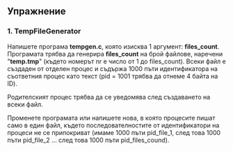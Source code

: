 ## Упражнение

### 1. TempFileGenerator

Напишете програма **tempgen.c**, която изисква 1 аргумент: **files_count**. Програмата трябва да генерира **files_count** на брой файлове, наречени "**temp<nr>.tmp**" (където номерът nr е число от 1 до files_count). Всеки файл е създаден от отделен процес и съдържа 1000 пъти идентификатора на съответния процес като текст (pid = 1001 трябва да отнеме 4 байта на ID).

Родителският процес трябва да се уведомява след създаването на всеки файл.

Променете програмата или напишете нова, в която процесите пишат само в един файл, където последователностите от идентификатори на процеси не се припокриват (имаме 1000 пъти pid_file_1, след това 1000 пъти pid_file_2 ... след това 1000 пъти pid_files_cound).
